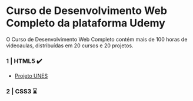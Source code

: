 # Curso de Desenvolvimento Web Completo da plataforma Udemy
O Curso de Desenvolvimento Web Completo contém mais de 100 horas de videoaulas, distribuídas em 20 cursos e 20 projetos.

### 1 | HTML5  ✔️

- [Projeto UNES](https://github.com/imatheeus/desenvolvimento-web-curso/tree/main/projetos/01-Projeto)

### 2 | CSS3  ⌛️